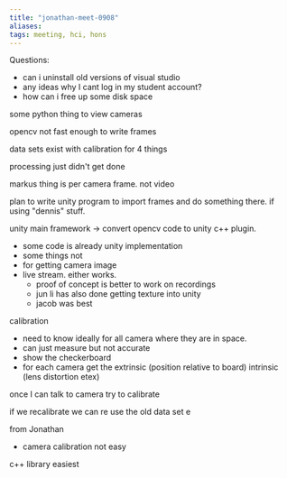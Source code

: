 ```yaml
---
title: "jonathan-meet-0908"
aliases: 
tags: meeting, hci, hons
---
```


Questions:
- can i uninstall old versions of visual studio
- any ideas why I cant log in my student account?
- how can i free up some disk space


some python thing to view cameras

opencv not fast enough to write frames


data sets exist with calibration for 4 things

processing just didn't get done


markus thing is per camera frame. not video



plan to write unity program to import frames and do something there. if using "dennis" stuff. 


unity main framework -> convert opencv code to unity c++ plugin. 
- some code is already unity implementation
- some things not
- for getting camera image
- live stream. either works. 
	- proof of concept is better to work on recordings
	- jun li has also done getting texture into unity
	- jacob was best

calibration
- need to know ideally for all camera where they are in space.
- can just measure but not accurate
- show the checkerboard
- for each camera get the extrinsic (position relative to board) intrinsic (lens distortion etex)

once I can talk to camera try to calibrate

if we recalibrate we can re use the old data set
e

from Jonathan
- camera calibration not easy

c++ library easiest

